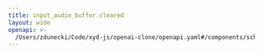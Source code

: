 ```yaml
---
title: input_audio_buffer.cleared
layout: wide
openapi: >-
  /Users/zdunecki/Code/xyd-js/openai-clone/openapi.yaml#/components/schemas/RealtimeServerEventInputAudioBufferCleared
---
```


